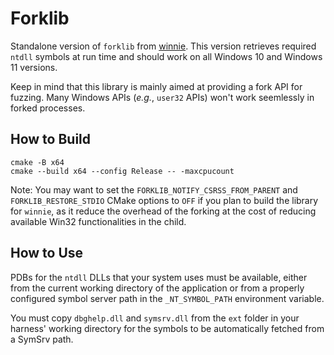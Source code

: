 # Forklib

Standalone version of `forklib` from [winnie](https://github.com/sslab-gatech/winnie).
This version retrieves required `ntdll` symbols at run time and should work on
all Windows 10 and Windows 11 versions.

Keep in mind that this library is mainly aimed at providing a fork API for
fuzzing. Many Windows APIs (*e.g.*, `user32` APIs) won't work seemlessly in forked
processes.

## How to Build

```
cmake -B x64
cmake --build x64 --config Release -- -maxcpucount
```
Note: You may want to set the `FORKLIB_NOTIFY_CSRSS_FROM_PARENT` and
`FORKLIB_RESTORE_STDIO` CMake options to `OFF` if you plan to build the library
for `winnie`, as it reduce the overhead of the forking at the cost of reducing
available Win32 functionalities in the child.

## How to Use

PDBs for the `ntdll` DLLs that your system uses must be available, either from
the current working directory of the application or from a properly configured
symbol server path in the `_NT_SYMBOL_PATH` environment variable.

You must copy `dbghelp.dll` and `symsrv.dll` from the `ext` folder in your
harness' working directory for the symbols to be automatically fetched from a
SymSrv path.
